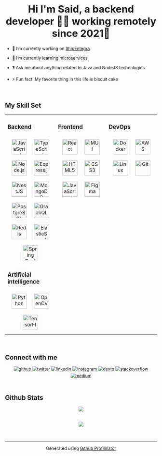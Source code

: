 

### <div align="center"><h1>Hi I'm Said, a backend developer 👨‍💻 working remotely since 2021🚀</h1></div>  
  

- 🔭 I’m currently working on  [ShipEntegra](https://www.shipentegra.com/) 
  

- 🌱 I’m currently learning microservices  
  

- ❓ Ask me about anything related to Java and NodeJS  technologies  
  

- ⚡ Fun fact: My favorite thing in this life is biscuit cake  
  

<br/>  


## My Skill Set  
<table><tr><td valign="top" width="33%">



### Backend  
<div align="center">  
<img style="margin: 10px" src="https://profilinator.rishav.dev/skills-assets/javascript-original.svg" alt="JavaScript" height="50" />  
<img style="margin: 10px" src="https://profilinator.rishav.dev/skills-assets/typescript-original.svg" alt="TypeScript" height="50" />  
<img style="margin: 10px" src="https://www.pngfind.com/pngs/m/683-6833893_node-js-logo-png-transparent-png.png" alt="Node.js" height="50" />
<img style="margin: 10px" src="https://miro.medium.com/max/1400/1*8ETcaw-gA1dYW4EFxqGK3w.png" alt="Express.js" height="50" />  
<img style="margin: 10px" src="https://user-images.githubusercontent.com/59574792/190408898-162b0e38-ebcc-44b9-9a37-41b8ec4a81e6.png" alt="NestJS" height="50" />  
<img style="margin: 10px" src="https://img.favpng.com/16/12/14/mongodb-database-clip-art-computer-icons-nosql-png-favpng-DBdwbhycTnwNvHA06hqJMBbmE.jpg" alt="MongoDB" height="50" />  
<img style="margin: 10px" src="https://upload.wikimedia.org/wikipedia/commons/2/29/Postgresql_elephant.svg" alt="PostgreSQL" height="50" />
 <img style="margin: 10px" src="https://graphql.org/img/og-image.png" alt="GraphQL" height="50" />
<img style="margin: 10px" src="https://www.indydiary.com/wp-content/uploads/2021/04/redis-server.webp" alt="Redis" height="50" />
<img style="margin: 10px" src="https://nathanlabadie.com/content/images/2020/10/elastic-elasticsearch-logo-vector.png" alt="ElasticSearch" height="50" />
<img style="margin: 10px" src="https://miro.medium.com/max/900/1*o5FmjKTPdJTbhGE2MIjo6w.jpeg" alt="Spring Boot" height="50" />
</div>  



### Artificial intelligence  
<div align="center">  
<img style="margin: 10px" src="https://profilinator.rishav.dev/skills-assets/python-original.svg" alt="Python" height="50" />  
<img style="margin: 10px" src="https://profilinator.rishav.dev/skills-assets/opencv-icon.svg" alt="OpenCV" height="50" />  
<img style="margin: 10px" src="https://profilinator.rishav.dev/skills-assets/tensorflow-icon.svg" alt="TensorFlow" height="50" />  
</div>

</td><td valign="top" width="33%">



### Frontend  
<div align="center">  
<img style="margin: 10px" src="https://profilinator.rishav.dev/skills-assets/react-original-wordmark.svg" alt="React" height="50" />  
 <img style="margin: 10px" src="https://jquery-plugins.net/image/plugin/mui-react-component-library.png" alt="MUI" height="50" />  
<img style="margin: 10px" src="https://profilinator.rishav.dev/skills-assets/html5-original-wordmark.svg" alt="HTML5" height="50" />  
<img style="margin: 10px" src="https://profilinator.rishav.dev/skills-assets/css3-original-wordmark.svg" alt="CSS3" height="50" />  
<img style="margin: 10px" src="https://profilinator.rishav.dev/skills-assets/javascript-original.svg" alt="JavaScript" height="50" />  
<img style="margin: 10px" src="https://profilinator.rishav.dev/skills-assets/figma-icon.svg" alt="Figma" height="50" />  
</div>

</td><td valign="top" width="33%">



### DevOps  
<div align="center">  
<img style="margin: 10px" src="https://profilinator.rishav.dev/skills-assets/docker-original-wordmark.svg" alt="Docker" height="50" />  
<img style="margin: 10px" src="https://www.webtekno.com/images/editor/default/0003/05/5135ca69a932e2e4d1d1af3d7bb6b44d9b1370f7.jpeg" alt="AWS" height="50" />  
<img style="margin: 10px" src="https://profilinator.rishav.dev/skills-assets/linux-original.svg" alt="Linux" height="50" />  
<img style="margin: 10px" src="https://profilinator.rishav.dev/skills-assets/git-scm-icon.svg" alt="Git" height="50" />  
 
</div>

</td></tr></table>  

<br/>  


## Connect with me  
<div align="center">
<a href="https://github.com/alisaid1gunes" target="_blank">
<img src=https://img.shields.io/badge/github-%2324292e.svg?&style=for-the-badge&logo=github&logoColor=white alt=github style="margin-bottom: 5px;" />
</a>
<a href="https://twitter.com/alisaidguness" target="_blank">
<img src=https://img.shields.io/badge/twitter-%2300acee.svg?&style=for-the-badge&logo=twitter&logoColor=white alt=twitter style="margin-bottom: 5px;" />
</a>
<a href="https://linkedin.com/in/ali-said-güneş-990834186" target="_blank">
<img src=https://img.shields.io/badge/linkedin-%231E77B5.svg?&style=for-the-badge&logo=linkedin&logoColor=white alt=linkedin style="margin-bottom: 5px;" />
</a>
<a href="https://instagram.com/alisaidgunes" target="_blank">
<img src=https://img.shields.io/badge/instagram-%23000000.svg?&style=for-the-badge&logo=instagram&logoColor=white alt=instagram style="margin-bottom: 5px;" />
</a>
<a href="https://dev.to/alisaid1gunes" target="_blank">
<img src=https://img.shields.io/badge/dev.to-%2308090A.svg?&style=for-the-badge&logo=dev.to&logoColor=white alt=devto style="margin-bottom: 5px;" />
</a>
<a href="https://stackoverflow.com/users/15028681/ali-said-güneş" target="_blank">
<img src=https://img.shields.io/badge/stackoverflow-%23F28032.svg?&style=for-the-badge&logo=stackoverflow&logoColor=white alt=stackoverflow style="margin-bottom: 5px;" />
</a>
<a href="https://medium.com/@alisaidgunes1" target="_blank">
<img src=https://img.shields.io/badge/medium-%23292929.svg?&style=for-the-badge&logo=medium&logoColor=white alt=medium style="margin-bottom: 5px;" />
</a>  
</div>  
  

<br/>  


## Github Stats  
<div align="center"><img src="https://github-readme-stats.vercel.app/api?username=alisaid1gunes&show_icons=true&count_private=true&hide_border=true" align="center" /></div>  

<br/>  




  

<br/>  

<div align="center">
<img src="https://komarev.com/ghpvc/?username=alisaid1gunes&&style=flat-square" align="center" />
</div>  
  

<br/>  

<div align="center"></div>
<br />

----
<div align="center">Generated using <a href="https://profilinator.rishav.dev/" target="_blank">Github Profilinator</a></div>
